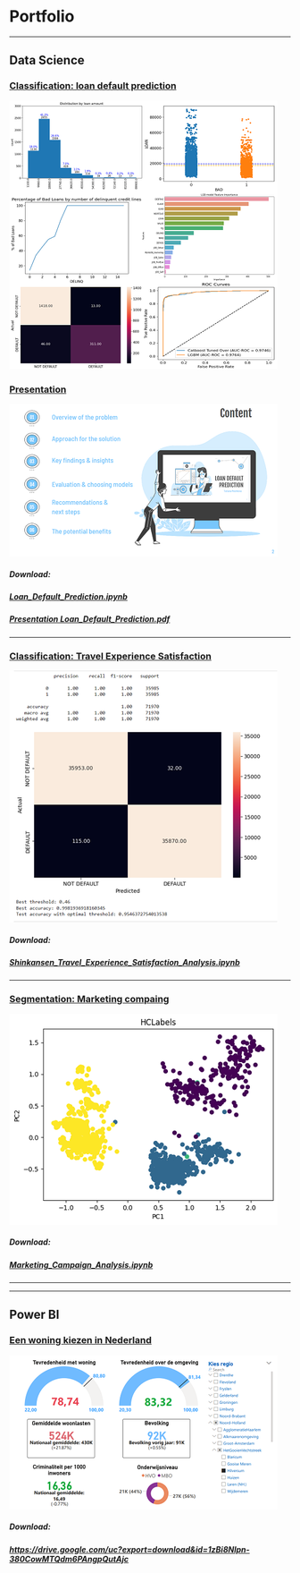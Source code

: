 # Portfolio

---






## Data Science

### [Classification: loan default prediction](/Loan_Default_Prediction)
<img src="images/LOAN_DEFAULT_PREDICRION.png"/>

### [Presentation](pdf/Loan_Default_Prediction.pdf)
<img src="images/Content.png?raw=true"/>

##### Download:

##### <a href="/Loan_Default_Prediction.ipynb" download>Loan_Default_Prediction.ipynb</a>

##### <a href="pdf/Loan_Default_Prediction.pdf" download>Presentation Loan_Default_Prediction.pdf</a>

---

### [Classification: Travel Experience Satisfaction](/Shinkansen_Travel_Experience_Satisfaction_Analysis)
<img src="images/Test_accuracy.png"/>

##### Download:

##### <a href="/Shinkansen_Travel_Experience_Satisfaction_Analysis.ipynb" download>Shinkansen_Travel_Experience_Satisfaction_Analysis.ipynb</a>
---
### [Segmentation: Marketing compaing](pdf/Marketing_Campaign_Analysis)
<img src="images/segmentation.png"/> 

##### Download:

##### <a href="/Marketing_Campaign_Analysis.ipynb" download>Marketing_Campaign_Analysis.ipynb</a>
---
---

## Power BI

### [Een woning kiezen in Nederland](pdf/Levensstandaard_per_regio_NL.pdf)
<img src="images/Levensstandaard per regio NL.png"/>

##### Download:

##### https://drive.google.com/uc?export=download&id=1zBi8Nlpn-380CowMTQdm6PAngpQutAjc




